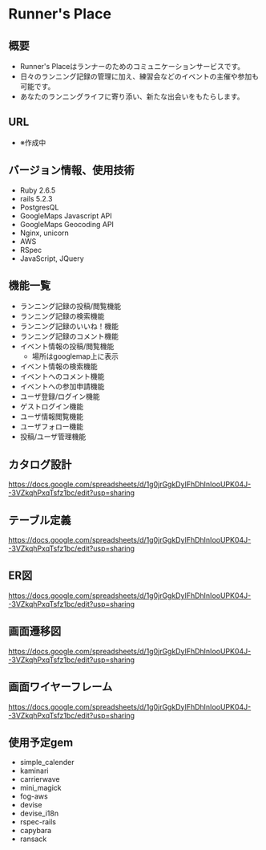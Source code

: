 # Runner's Place

## 概要
- Runner's Placeはランナーのためのコミュニケーションサービスです。
- 日々のランニング記録の管理に加え、練習会などのイベントの主催や参加も可能です。
- あなたのランニングライフに寄り添い、新たな出会いをもたらします。

## URL
- ※作成中

## バージョン情報、使用技術
- Ruby 2.6.5
- rails 5.2.3
- PostgresQL
- GoogleMaps Javascript API
- GoogleMaps Geocoding API
- Nginx, unicorn
- AWS
- RSpec
- JavaScript, JQuery

## 機能一覧
- ランニング記録の投稿/閲覧機能
- ランニング記録の検索機能
- ランニング記録のいいね！機能
- ランニング記録のコメント機能
- イベント情報の投稿/閲覧機能
	- 場所はgooglemap上に表示
- イベント情報の検索機能
- イベントへのコメント機能
- イベントへの参加申請機能
- ユーザ登録/ログイン機能
- ゲストログイン機能
- ユーザ情報閲覧機能
- ユーザフォロー機能
- 投稿/ユーザ管理機能

## カタログ設計
https://docs.google.com/spreadsheets/d/1g0jrGgkDyIFhDhInIooUPK04J--3VZkqhPxqTsfz1bc/edit?usp=sharing

## テーブル定義
https://docs.google.com/spreadsheets/d/1g0jrGgkDyIFhDhInIooUPK04J--3VZkqhPxqTsfz1bc/edit?usp=sharing

## ER図
https://docs.google.com/spreadsheets/d/1g0jrGgkDyIFhDhInIooUPK04J--3VZkqhPxqTsfz1bc/edit?usp=sharing

## 画面遷移図
https://docs.google.com/spreadsheets/d/1g0jrGgkDyIFhDhInIooUPK04J--3VZkqhPxqTsfz1bc/edit?usp=sharing

## 画面ワイヤーフレーム
https://docs.google.com/spreadsheets/d/1g0jrGgkDyIFhDhInIooUPK04J--3VZkqhPxqTsfz1bc/edit?usp=sharing

## 使用予定gem
- simple_calender
- kaminari
- carrierwave
- mini_magick
- fog-aws
- devise
- devise_i18n
- rspec-rails
- capybara
- ransack


